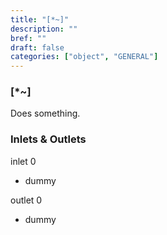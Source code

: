 ```yaml
---
title: "[*~]"
description: ""
bref: ""
draft: false
categories: ["object", "GENERAL"]
---
```


### [*~]

Does something.

### Inlets & Outlets

inlet 0

 - dummy

outlet 0

 - dummy
 

